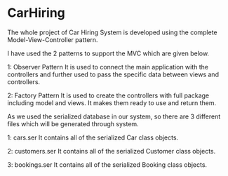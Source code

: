 # CarHiring

The whole project of Car Hiring System is developed using the complete Model-View-Controller pattern.

I have used the 2 patterns to support the MVC which are given below.

1: Observer Pattern
   It is used to connect the main application with the controllers and further used to pass the specific data between views and controllers.
   
2: Factory Pattern
   It is used to create the controllers with full package including model and views. It makes them ready to use and return them.
   
As we used the serialized database in our system, so there are 3 different files which will be generated through system.

1: cars.ser
   It contains all of the serialized Car class objects.

2: customers.ser
   It contains all of the serialized Customer class objects.

3: bookings.ser
   It contains all of the serialized Booking class objects.
